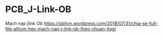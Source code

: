 # PCB_J-Link-OB
Mạch nạp jlink Ob
https://obitvn.wordpress.com/2018/07/31/chia-se-full-file-altium-hex-mach-nap-j-link-ob-theo-chuan-jtag/

